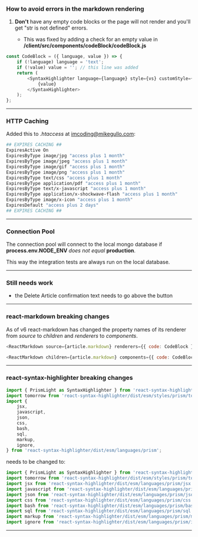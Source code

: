 ### How to avoid errors in the markdown rendering

1. **Don't** have any empty code blocks or the page will not render and you'll get "str is not defined" errors.

    - This was fixed by adding a check for an empty value in **/client/src/components/codeBlock/codeBlock.js**

```js
const CodeBlock = ({ language, value }) => {
    if (!language) language = 'text';
    if (!value) value = ''; // this line was added
    return (
        <SyntaxHighlighter language={language} style={vs} customStyle={markdownCSS}>
            {value}
        </SyntaxHighlighter>
    );
};
```

---

### HTTP Caching

Added this to _.htaccess_ at imcoding@mikegullo.com:

```bash
## EXPIRES CACHING ##
ExpiresActive On
ExpiresByType image/jpg "access plus 1 month"
ExpiresByType image/jpeg "access plus 1 month"
ExpiresByType image/gif "access plus 1 month"
ExpiresByType image/png "access plus 1 month"
ExpiresByType text/css "access plus 1 month"
ExpiresByType application/pdf "access plus 1 month"
ExpiresByType text/x-javascript "access plus 1 month"
ExpiresByType application/x-shockwave-flash "access plus 1 month"
ExpiresByType image/x-icon "access plus 1 month"
ExpiresDefault "access plus 2 days"
## EXPIRES CACHING ##

```

---

### Connection Pool

The connection pool will connect to the local mongo database if **process.env.NODE_ENV** _does not equal_ **production**.

This way the integration tests are always run on the local database.

---

### Still needs work

-   the Delete Article confirmation text needs to go above the button

---

### react-markdown breaking changes

As of v6 react-markdown has changed the property names of its renderer from _source_ to _children_ and _renderers_ to _components_.

```js
<ReactMarkdown source={article.markdown} renderers={{ code: CodeBlock }} />
```

```js
<ReactMarkdown children={article.markdown} components={{ code: CodeBlock }} />
```

---

### react-syntax-highlighter breaking changes

```js
import { PrismLight as SyntaxHighlighter } from 'react-syntax-highlighter';
import tomorrow from 'react-syntax-highlighter/dist/esm/styles/prism/tomorrow';
import {
    jsx,
    javascript,
    json,
    css,
    bash,
    sql,
    markup,
    ignore,
} from 'react-syntax-highlighter/dist/esm/languages/prism';
```

needs to be changed to:

```js
import { PrismLight as SyntaxHighlighter } from 'react-syntax-highlighter';
import tomorrow from 'react-syntax-highlighter/dist/esm/styles/prism/tomorrow';
import jsx from 'react-syntax-highlighter/dist/esm/languages/prism/jsx';
import javascript from 'react-syntax-highlighter/dist/esm/languages/prism/javascript';
import json from 'react-syntax-highlighter/dist/esm/languages/prism/json';
import css from 'react-syntax-highlighter/dist/esm/languages/prism/css';
import bash from 'react-syntax-highlighter/dist/esm/languages/prism/bash';
import sql from 'react-syntax-highlighter/dist/esm/languages/prism/sql';
import markup from 'react-syntax-highlighter/dist/esm/languages/prism/markup';
import ignore from 'react-syntax-highlighter/dist/esm/languages/prism/ignore';
```

---
